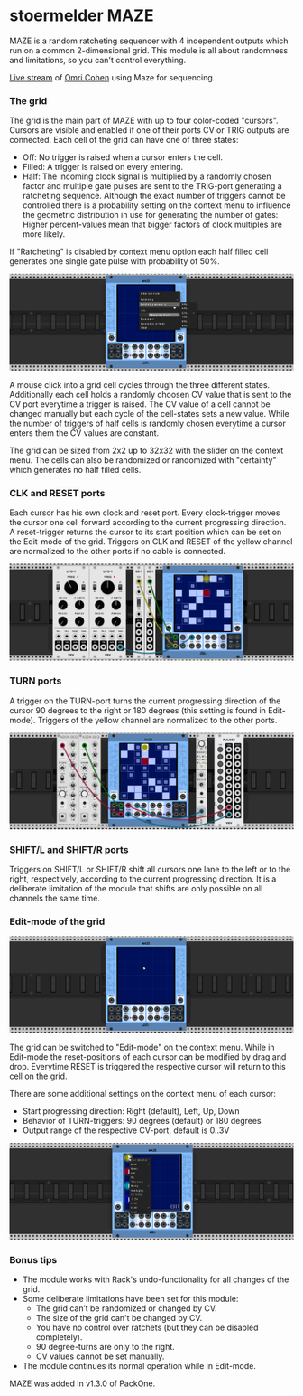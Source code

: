 # stoermelder MAZE

MAZE is a random ratcheting sequencer with 4 independent outputs which run on a common 2-dimensional grid. This module is all about randomness and limitations, so you can't control everything.

[Live stream](https://www.youtube.com/watch?v=pOcYGj1Qb9M) of [Omri Cohen](https://omricohencomposer.bandcamp.com/) using Maze for sequencing.

### The grid

The grid is the main part of MAZE with up to four color-coded "cursors". Cursors are visible and enabled if one of their ports CV or TRIG outputs are connected. Each cell of the grid can have one of three states:

- Off: No trigger is raised when a cursor enters the cell.
- Filled: A trigger is raised on every entering.
- Half: The incoming clock signal is multiplied by a randomly chosen factor and multiple gate pulses are sent to the TRIG-port generating a ratcheting sequence. Although the exact number of triggers cannot be controlled there is a probability setting on the context menu to influence the  geometric distribution in use for generating the number of gates: Higher percent-values mean that bigger factors of clock multiples are more likely.

If "Ratcheting" is disabled by context menu option each half filled cell generates one single gate pulse with probability of 50%.

![MAZE ratcheting probability](./Maze-ratchet.png)

A mouse click into a grid cell cycles through the three different states. Additionally each cell holds a randomly choosen CV value that is sent to the CV port everytime a trigger is raised. The CV value of a cell cannot be changed manually but each cycle of the cell-states sets a new value. While the number of triggers of half cells is randomly chosen everytime a cursor enters them the CV values are constant.

The grid can be sized from 2x2 up to 32x32 with the slider on the context menu. The cells can also be randomized or randomized with "certainty" which generates no half filled cells.

### CLK and RESET ports

Each cursor has his own clock and reset port. Every clock-trigger moves the cursor one cell forward according to the current progressing direction. A reset-trigger returns the cursor to its start position which can be set on the Edit-mode of the grid. Triggers on CLK and RESET of the yellow channel are normalized to the other ports if no cable is connected.

![MAZE clock and reset](./Maze-clock.gif)

### TURN ports 

A trigger on the TURN-port turns the current progressing direction of the cursor 90 degrees to the right or 180 degrees (this setting is found in Edit-mode). Triggers of the yellow channel are normalized to the other ports.

![MAZE turn](./Maze-turn.gif)

### SHIFT/L and SHIFT/R ports

Triggers on SHIFT/L or SHIFT/R shift all cursors one lane to the left or to the right, respectively, according to the current progressing direction. It is a deliberate limitation of the module that shifts are only possible on all channels the same time.

### Edit-mode of the grid

![MAZE Edit-mode](./Maze-edit1.gif)

The grid can be switched to "Edit-mode" on the context menu. While in Edit-mode the reset-positions of each cursor can be modified by drag and drop. Everytime RESET is triggered the respective cursor will return to this cell on the grid.

There are some additional settings on the context menu of each cursor:

- Start progressing direction: Right (default), Left, Up, Down
- Behavior of TURN-triggers: 90 degrees (default) or 180 degrees
- Output range of the respective CV-port, default is 0..3V

![MAZE Edit-mode context menu](./Maze-edit2.png)

### Bonus tips

- The module works with Rack's undo-functionality for all changes of the grid.
- Some deliberate limitations have been set for this module:
  - The grid can’t be randomized or changed by CV.
  - The size of the grid can't be changed by CV.
  - You have no control over ratchets (but they can be disabled completely).
  - 90 degree-turns are only to the right.
  - CV values cannot be set manually.
- The module continues its normal operation while in Edit-mode.

MAZE was added in v1.3.0 of PackOne.